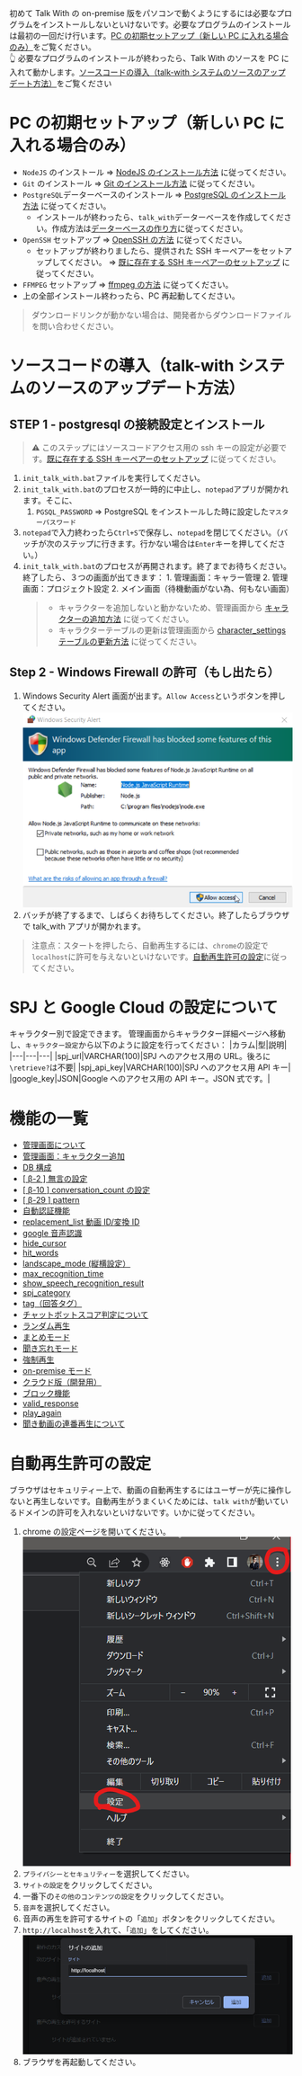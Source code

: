 初めて Talk With の on-premise 版をパソコンで動くようにするには必要なプログラムをインストールしないといけないです。必要なプログラムのインストールは最初の一回だけ行います。[PC の初期セットアップ（新しい PC に入れる場合のみ）](#PCの初期セットアップ（新しいPCに入れる場合のみ）)をご覧ください。  
👆 必要なプログラムのインストールが終わったら、Talk With のソースを PC に入れて動かします。[ソースコードの導入（talk-with システムのソースのアップデート方法）](#ソースコードの導入（talk-withシステムのソースのアップデート方法）)をご覧ください

# PC の初期セットアップ（新しい PC に入れる場合のみ）

- `NodeJS` のインストール => [NodeJS のインストール方法](./how_to_install_node.md) に従ってください。
- `Git` のインストール => [Git のインストール方法](./how_to_install_git.md) に従ってください。
- `PostgreSQL`データーベースのインストール => [PostgreSQL のインストール方法](./how_to_install_pg.md) に従ってください。
  - インストールが終わったら、`talk_with`データーベースを作成してください。作成方法は[データーベースの作り方](./how_to_install_pg.md/#データーベースの作り方)に従ってください。
- `OpenSSH` セットアップ => [OpenSSH の方法](./how_to_setup_openssh.md#OpenSSH) に従ってください。
  - セットアップが終わりましたら、提供された SSH キーペアーをセットアップしてください。 => [既に存在する SSH キーペアーのセットアップ](./how_to_setup_openssh.md#既に存在するsshキーペアーのセットアップ) に従ってください。
- `FFMPEG` セットアップ => [ffmpeg の方法](./how_to_install_ffmpeg.md) に従ってください。
- 上の全部インストール終わったら、PC 再起動してください。

> ダウンロードリンクが動かない場合は、開発者からダウンロードファイルを問い合わせください。

# ソースコードの導入（talk-with システムのソースのアップデート方法）

## STEP 1 - postgresql の接続設定とインストール

> ⚠ このステップにはソースコードアクセス用の ssh キーの設定が必要です。[既に存在する SSH キーペアーのセットアップ](./how_to_setup_openssh.md#既に存在するsshキーペアーのセットアップ) に従ってください。

1. `init_talk_with.bat`ファイルを実行してください。
2. `init_talk_with.bat`のプロセスが一時的に中止し、`notepad`アプリが開かれます。そこに、
   1. `PGSQL_PASSWORD` => PostgreSQL をインストールした時に設定した`マスターパスワード`
3. `notepad`で入力終わったら`Ctrl+S`で保存し、`notepad`を閉じてください。（バッチが次のステップに行きます。行かない場合は`Enter`キーを押してください。）
4. `init_talk_with.bat`のプロセスが再開されます。終了までお待ちください。終了したら、３つの画面が出てきます： 1. 管理画面：キャラー管理 2. 管理画面：プロジェクト設定 2. メイン画面（待機動画がない為、何もない画面）
   > - キャラクターを追加しないと動かないため、管理画面から [キャラクターの追加方法](./page/admin_page/character_settings/how_to_add_character.md) に従ってください。
   > - キャラクターテーブルの更新は管理画面から [character_settings テーブルの更新方法](./page/admin_page/character_settings/how_to_setup_character_admin_page.md) に従ってください。

## Step 2 - Windows Firewall の許可（もし出たら）

1. Windows Security Alert 画面が出ます。`Allow Access`というボタンを押してください。  
   ![Windows Security Alert](images/win_security_alert.png)
2. バッチが終了するまで、しばらくお待ちしてください。終了したらブラウザで talk_with アプリが開かれます。

> 注意点：スタートを押したら、自動再生するには、`chrome`の設定で`localhost`に許可を与えないといけないです。[自動再生許可の設定](#自動再生許可の設定)に従ってください。

# SPJ と Google Cloud の設定について

キャラクター別で設定できます。
管理画面からキャラクター詳細ページへ移動し、`キャラクター設定`から以下のように設定を行ってください：
|カラム|型|説明|
|---|---|---|
|spj_url|VARCHAR(100)|SPJ へのアクセス用の URL。後ろに`\retrieve?`は不要|
|spj_api_key|VARCHAR(100)|SPJ へのアクセス用 API キー|
|google_key|JSON|Google へのアクセス用の API キー。JSON 式です。|

# 機能の一覧

- [管理画面について](./page/admin_page/admin_page.md)
- [管理画面：キャラクター追加](./page/admin_page/character_settings/how_to_add_character.md)
- [DB 構成](./DB.md)
- [[ β-2 ] 無言の設定](./how_to_setup_silence_limit.md)
- [[ β-10 ] conversation_count の設定](./how_to_setup_conversation_count.md)
- [[ β-29 ] pattern](./how_to_setup_pattern.md)
- [自動認証機能](./LogDB_with_Authentication.md)
- [replacement_list 動画 ID/変換 ID](./how_to_setup_alternative_list.md)
- [google 音声認識](./About_GoogleSpeechToText.md)
- [hide_cursor](./how_to_setup_hide_cursor.md)
- [hit_words](./how_to_setup_hit_words.md)
- [landscape_mode (縦横設定）](./how_to_setup_landscape_mode.md)
- [max_recognition_time](./how_to_setup_max_recognition_time.md)
- [show_speech_recognition_result](./how_to_setup_show_speech_recognition_result.md)
- [spj_category](./how_to_setup_spj_category.md)
- [tag（回答タグ）](./how_to_setup_tag.md)
- [チャットボットスコア判定について](./About_chatbotScore.md)
- [ランダム再生](./how_to_setup_random.md)
- [まとめモード](./how_to_setup_matome.md)
- [聞き忘れモード](./how_to_setup_kikiwasure.md)
- [強制再生](./how_to_setup_force_video.md)
- [on-premise モード](./how_to_switch_on-premise_mode.md)
- [クラウド版（開発用）](./cloud_dev.md)
- [ブロック機能](./tutorial_block_function.md)
  <!-- - [fullscreen](./how_to_setup_fullscreen.md) -->
  <!-- - [管理者画面の STOP ボタン](./admin_stop_button.md) -->
- [valid_response](./page/block/how_to_setup_valid_response.md)
- [play_again](./page/block/how_to_setup_play_again.md)
- [聞き動画の連番再生について](./page/block/how_to_setup_listen_videos.md)

# 自動再生許可の設定

ブラウザはセキュリティー上で、動画の自動再生するにはユーザーが先に操作しないと再生しないです。自動再生がうまくいくためには、`talk with`が動いているドメインの許可を入れないといけないです。いかに従ってください。

1. chrome の設定ページを開いてください。  
   ![Chromeの設定の開き方](./images/chrome/open_settings.png)
2. `プライバシーとセキュリティー`を選択してください。
3. `サイトの設定`をクリックしてください。
4. 一番下の`その他のコンテンツの設定`をクリックしてください。
5. `音声`を選択してください。
6. 音声の再生を許可するサイトの「`追加`」ボタンをクリックしてください。
7. `http://localhost`を入れて、「`追加`」をしてください。
   ![追加の例](./images/chrome/save_settings.png)
8. ブラウザを再起動してください。
